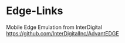 # Edge-Links


Mobile Edge Emulation from InterDigital
https://github.com/InterDigitalInc/AdvantEDGE
